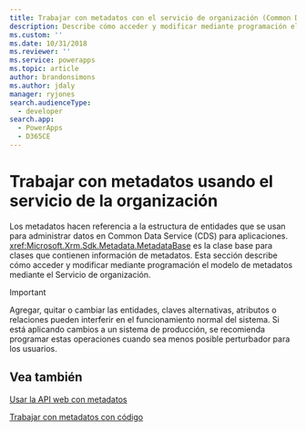 ```yaml
---
title: Trabajar con metadatos con el servicio de organización (Common Data Service para aplicaciones) | Microsoft Docs
description: Describe cómo acceder y modificar mediante programación el modelo de metadatos mediante el Servicio de organización.
ms.custom: ''
ms.date: 10/31/2018
ms.reviewer: ''
ms.service: powerapps
ms.topic: article
author: brandonsimons
ms.author: jdaly
manager: ryjones
search.audienceType:
  - developer
search.app:
  - PowerApps
  - D365CE
---
```

# <a name="work-with-metadata-using-the-organization-service"></a>Trabajar con metadatos usando el servicio de la organización

Los metadatos hacen referencia a la estructura de entidades que se usan para administrar datos en Common Data Service (CDS) para aplicaciones. <xref:Microsoft.Xrm.Sdk.Metadata.MetadataBase> es la clase base para clases que contienen información de metadatos. Esta sección describe cómo acceder y modificar mediante programación el modelo de metadatos mediante el Servicio de organización.

> [!IMPORTANT]
> Agregar, quitar o cambiar las entidades, claves alternativas, atributos o relaciones pueden interferir en el funcionamiento normal del sistema. Si está aplicando cambios a un sistema de producción, se recomienda programar estas operaciones cuando sea menos posible perturbador para los usuarios.

## <a name="see-also"></a>Vea también

[Usar la API web con metadatos](../webapi/use-web-api-metadata.md)

[Trabajar con metadatos con código](../metadata-services.md)